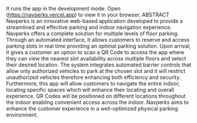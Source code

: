 It runs the app in the development mode.
Open (https://navperks.vercel.app) to view it in your browser.
ABSTRACT
Navperks is an innovative web-based application developed to provide a streamlined and effective parking and indoor navigation experience. Navperks offers a complete solution for multiple levels of floor parking. Through an automated interface, It allows customers to reserve and access parking slots in real time providing an optimal parking solution. Upon arrival, it gives a customer an option to scan a QR Code to access the app where they can view the nearest slot availability across multiple floors and select their desired location. The system integrates automated barrier controls that allow only authorized vehicles to park at the chosen slot and it will restrict unauthorized vehicles therefore enhancing both efficiency and security. Furthermore, this app will allow customers to navigate the entire indoor, locating specific spaces which will enhance their locating and overall experience. QR Codes will be positioned on different locations throughout the indoor enabling convenient access across the indoor. Navperks aims to enhance the customer experience in a well-optimized physical parking environment.
